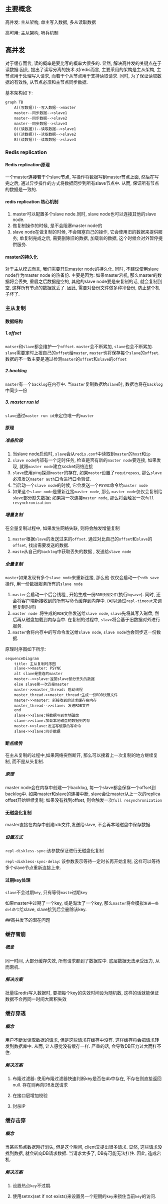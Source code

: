 ## 主要概念

高并发: 主从架构, 单主写入数据, 多从读取数据

高可用: 主从架构, 哨兵机制

## 高并发

对于缓存而言, 读的概率是要比写的概率大很多的. 显然, 解决高并发的关键点在于读数据.因此, 提出了读写分离的技术.对redis而言, 主要采用的架构是主从架构, 主节点用于处理写入请求, 而若干个从节点用于支持读取请求. 同时, 为了保证读取数据的有效性, 从节点必须和主节点同步数据. 

基本架构如下:

```mermaid
graph TB
	A((写数据))--写入数据-->master
	master--同步数据-->slave1
	master--同步数据-->slave2
	master--同步数据-->slave3
	B((读数据))--读取数据-->slave1
	B((读数据))--读取数据-->slave2
	B((读数据))--读取数据-->slave3
```

### Redis replication

#### Redis replication原理

一个master连接若干个slave节点, 写操作将数据写到master节点上面, 然后在写完之后, 通过异步操作的方式将数据同步到所有slave节点中. 从而, 保证所有节点的数据是一致的.

#### redis replication 核心机制

1. master可以配置多个slave node.同时, slave node也可以连接其他的slave node.
2. 做复制操作的时候, 是不会阻塞master node的
3. slave node在做复制的时候, 不会阻塞自己的操作, 它会使用旧的数据来提供服务; 单复制完成之后, 需要删除旧的数据, 加载新的数据, 这个时候会对外暂停提供服务.

#### master的持久化

对于主从模式而言, 我们需要开启master node的持久化. 同时, 不建议使用slave node作为master node 的热备份. 主要是因为: 如果master宕机, 那么master的数据将会丢失, 重启之后数据是空的, 其他的slave node要是来复制的话, 就会复制到空, 这样所有节点的数据就丢了. 因此, 需要对备份文件做多种冷备份, 防止整个机子坏了.

### 主从复制

#### 数据结构

##### 1.offset

`matser`和`slave`都会维护一个`offset`. `master`会不断累加, `slave`也会不断累加. `slave`需要定时上报自己的`offset`给`master`, `master`也将保存每个`slave`的`offset`. 数据的不一致主要是通过检测`master`的`offset`和`slave`的`offset`

##### 2.backlog

`master`有一个`backlog`在内存中. 当`master`复制数据给`slave`时, 数据也将在`backlog`中同步一份

##### 3. master run id

`slave`通过`master run id`来定位唯一的`master`

#### 原理

##### 准备阶段

1. 当slave node启动时, `slave`会从`redis.conf`中读取到`master`的`host`和`ip`
2. `slave node`内部有一个定时任务, 检查是否有新的`master node`要连接, 如果发现, 就跟`master node`建立socket网络连接
3. `slave`使用ping探测`master`的存在, 如果`master`设置了`requirepass`, 那么`slave`必须发送`master auth`口令进行口令验证.
4. 当启动一个`slave node`的时候, 它会发送一个`PSYNC`命令给`master node`
5. 如果这个`slave node`是重新连接`master node`, 那么 `master node`仅仅会复制给slave部分缺失数据; 如果第一次连接`master node`, 那么将会触发一次`full resynchronization`

##### 增量复制

在全量复制过程中, 如果发生网络失联, 则将会触发增量复制

1. `master`根据`slave`的发送过来的`offset`. 通过对比自己的`offset`和`slave`的`offset`, 找出需要发送的数据.
2. `maste`从自己的`backlog`中获取丢失的数据 , 发送给`slave node`

##### 全量复制

`master`如果发现有多个`slave node`来重新连接, 那么他 仅仅会启动一个`rdb save`操作, 用一份数据服务所有的`slave node`

1. `master`会启动一个后台线程,, 开始生成一份`RDB快照文件`(执行`bgsave`). 同时, 还会将客户端新接收到的所有写命令缓存到内存中. (可以通过`repl-timeout`来调整复制时间)
2. `master node `将生成的`RDB`文件发送给`slave node`, `slave`先将其写入磁盘, 然后再从磁盘加载到内存当中. 在复制的过程中, `slave`将会基于旧数据对外进行服务. 
3. `master`会将内存中的写命令发送给`slave node`, `slave node`也会同步这一份数据.

原理时序图如下所示:

```mermaid
sequenceDiagram
	title: 主从复制时序图
	slave->>master: PSYNC
	alt slave是重连的master
	master-->>slave:返回slave部分丢失的数据
	else slave第一次连接master
	master->>master_thread: 启动线程
	master_thread->>master_thread:生成一份RDB快照文件
	master->>master: 新接收到的请求缓存在内存
	master_thread-->>slave: 发送RDB文件
	end 
	slave->>slave:将数据写到本地磁盘
	slave->>slave:加载本地磁盘的数据到内存
	master->>slave:发送写缓存的写命令
	slave->>slave:同步数据
```

#### 断点续传

在主从复制的过程中,如果网络突然断开, 那么可以接着上一次复制的地方继续复制, 而不是从头复制.

##### 原理

master node会在内存中创建一个backlog, 每一个slave都会保存一个offset到backlog中. 如果master和slave的连接中断, slave会让master从上一次的replica offset开始继续复制; 如果没有找到offset, 则会触发一次`full resynchronization`

#### 无磁盘化复制

master直接在内存中创建rdb文件,发送给slave, 不会再本地磁盘中保存数据.

##### 设置方式

`repl-diskless-sync`:该参数保证进行无磁盘化复制

`repl-diskless-sync-delay`: 该参数表示等待一定时长再开始复制, 这样可以等待多个slave节点重新连接上来.

#### 过期key处理

`slave`不会过期`key`, 只有等待`maste`过期`key`

如果master中过期了一个key, 或是淘汰了一个key, 那么`master`将会模拟`发送一条del命令`给slave, slave接到后会删除该key.

##高并发下的潜在问题

### 缓存雪崩

##### 概念

同一时间, 大部分缓存失效, 所有请求都到了数据库中. 底层数据无法承受压力, 从而宕机.

##### 解决方案

批量往redis写入数据时, 要把每个key的失效时间设为随机数, 这样的话就能保证数据不会再同一时间大面积失效

### 缓存穿透

##### 概念

用户不断发读取数据的请求, 但是这些请求在缓存中没有. 这样缓存将会把请求转发到数据库中. 从而, 让人感觉没有缓存一样. 严重的话, 会导致DB压力过大而扛不住. 

##### 解决方案

1. 布隆过滤器: 使用布隆过滤器快速判断key是否在db中存在, 不存在则直接返回null. 存在则再向DB发送请求

2. 在接口层增加校验
3. 封杀IP

### 缓存击穿

##### 概念

当某些热点数据刚好消失, 但是这个瞬间, client又提出很多请求. 显然, 这些请求没找到数据, 就会转向DB请求数据. 当请求太多了, DB有可能无法扛住. 因此, 造成宕机.

##### 解决方案

1. 设置热点`key`不过期.

2. 使用setnx(set if not exists)来设置另一个短期的`key`来锁住当前`key`的访问.


